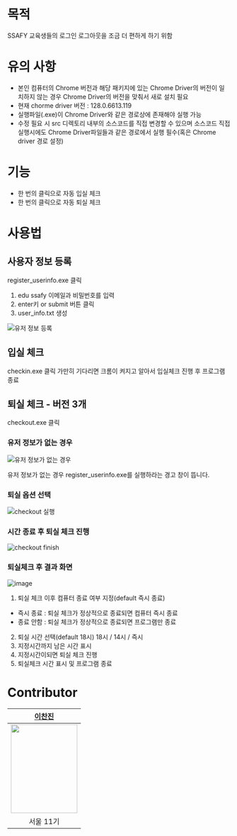 # 목적

SSAFY 교육생들의 로그인 로그아웃을 조금 더 편하게 하기 위함

# 유의 사항

- 본인 컴퓨터의 Chrome 버전과 해당 패키지에 있는 Chrome Driver의 버전이 일치하지 않는 경우 Chrome Driver의 버전을 맞춰서 새로 설치 필요
- 현재 chorme driver 버전 : 128.0.6613.119
- 실행파일(.exe)이 Chrome Driver와 같은 경로상에 존재해야 실행 가능
- 수정 필요 시 src 디렉토리 내부의 소스코드를 직접 변경할 수 있으며 소스코드 직접 실행시에도 Chrome Driver파일들과 같은 경로에서 실행 필수(혹은 Chrome driver 경로 설정)

# 기능

- 한 번의 클릭으로 자동 입실 체크
- 한 번의 클릭으로 자동 퇴실 체크

# 사용법

## 사용자 정보 등록

register_userinfo.exe 클릭
1. edu ssafy 이메일과 비밀번호를 입력
2. enter키 or submit 버튼 클릭
3. user_info.txt 생성


![유저 정보 등록](https://github.com/user-attachments/assets/f261939a-0a95-4e0c-b4b1-cf186d40930f)


## 입실 체크

checkin.exe 클릭
가만히 기다리면 크롬이 켜지고 알아서 입실체크 진행 후 프로그램 종료

## 퇴실 체크 - 버전 3개
checkout.exe 클릭
### 유저 정보가 없는 경우 
![유저 정보가 없는 경우](https://github.com/user-attachments/assets/76bfe84f-0ff0-4a03-a1fc-f2f7bf9ce24e)

유저 정보가 없는 경우 register_userinfo.exe를 실행하라는 경고 창이 뜹니다.

### 퇴실 옵션 선택
![checkout 실행](https://github.com/user-attachments/assets/6498a8be-6256-490e-8924-ffe221c02d9e)

### 시간 종료 후 퇴실 체크 진행
![checkout finish](https://github.com/user-attachments/assets/a24b43e2-c78a-4cda-aac2-6f915fb0b11e)

### 퇴실체크 후 결과 화면
![image](https://github.com/user-attachments/assets/0e14b648-1b42-418e-be40-805279e32b4b)


1. 퇴실 체크 이후 컴퓨터 종료 여부 지정(default 즉시 종료)
- 즉시 종료 : 퇴실 체크가 정상적으로 종료되면 컴퓨터 즉시 종료
- 종료 안함 : 퇴실 체크가 정상적으로 종료되면 프로그램만 종료
2. 퇴실 시간 선택(default 18시)
18시 / 14시 / 즉시
3. 지정시간까지 남은 시간 표시
4. 지정시간이되면 퇴실 체크 진행
5. 퇴실체크 시간 표시 및 프로그램 종료


# Contributor
|[이찬진](https://github.com/jinchandol)|
|:---:|
|<img src="https://github.com/user-attachments/assets/27aebf0b-5fe6-45ce-9061-2ce1fbc21401" width="150" height="200">|
|서울 11기|
